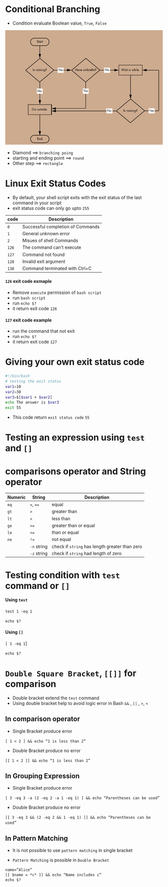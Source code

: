 # Conditional Branching

- Condition evaluate Boolean value, `True`, `False`

![Braching](../photo/branch1.png)


- Diamond 						==> `branching poing`
- starting and ending point  	==> `round`
- Other step 					==> `rectangle`


# Linux Exit Status Codes

- By default, your shell script exits with the exit status of the last command in your script
- exit status code can only go upto `255`



|code 		| Description						|
|-----------|-----------------------------------|
| `0`		| Successful completion of Commands	|
| `1`		| General unknown error				|
| `2` 		| Misues of shell Commands			|
| `126`		| The command can't execute			|
| `127`		| Command not found					|
| `128`		| Invalid exit argument				|
| `130`		| Command terminated with Ctrl+C 	|


#### `126` exit code exmaple

- Remove `execute` permission of `bash script`
- run `bash script`
- run `echo $?`
- it return exit code `126`

#### `127` exit code example

- run the command that not exit
- run `echo $?`
- it return exit code `127`

# Giving your own exit status code

``` bash
#!/bin/bash
# testing the exit status
var1=10
var2=30
var3=$[$var1 + $var2]
echo The answer is $var3
exit 55
```

- This code return `exit status code` `55`


# Testing an expression using `test` and `[]`


# comparisons operator and String operator



| Numeric  	| String 		|		 Description	|
|----------	|---------------|-----------------------|
| `eq`		| `=`, `==`		| equal					|
| `gt`		| `>`			| greater than			|
| `lt`		| `<`			| less than				|
| `ge`		| `>=`			| greater than or equal	|
| `le`		| `<=`			| than or equal			|
| `ne`		| `!=`			| not equal				|
|			| `-n` string	| check if `string` has length greater than zero|
|		 	| `-z` string 	| check if `string` had length of zero			|




# Testing condition with `test` command or `[]`

#### Using `test`
`test 1 -eq 1`

`echo $?`

#### Using `[]`
`[ 1 -eq 1`]

`echo $?`


# `Double Square Bracket`, `[[]]` for comparison

- Double bracket extend the `test` command
- Using double bracket help to avoid logic error in Bash `&&` , `||` , `>`, `<`

## In comparison operator

- Single Bracket produce error


`[ 1 < 2 ] && echo “1 is less than 2”`  

- Double Bracket produce no error

`[[ 1 < 2 ]] && echo “1 is less than 2”`


## In Grouping Expression

- Single Bracket produce error 

`[ 3 -eq 3 -a (2 -eq 2 -a 1 -eq 1) ] && echo “Parentheses can be used”`

- Double Bracket produce no error

`[[ 3 -eq 3 && (2 -eq 2 && 1 -eq 1) ]] && echo “Parentheses can be used”`


## In Pattern Matching

- It is not possible to use `pattern matching` in single bracket




- `Pattern Matching` is possible in `Double Bracket`

```
name=”Alice”
[[ $name = *c* ]] && echo “Name includes c”
echo $?
```


